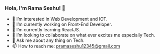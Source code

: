 ### Hola, I'm Rama Seshu! 👋

- 👀 I’m interested in Web Development and IOT.
- 🔭 I’m currently working on Front-End Developer.
- 🌱 I’m currently learning ReactJS.
- 👯 I’m looking to collaborate on what ever excites me especially Tech.
- 💬 Ask me about any thing on Tech.
- 📫 How to reach me: pramaseshu12345@gmail.com



